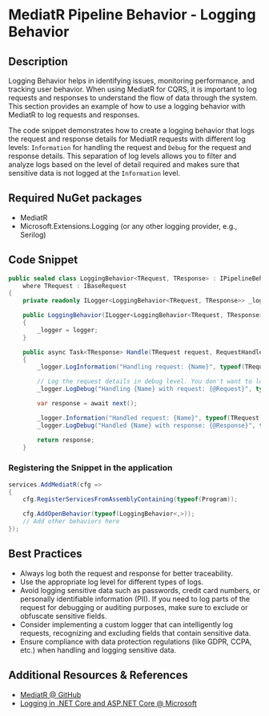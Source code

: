 # MediatR Pipeline Behavior - Logging Behavior

## Description

Logging Behavior helps in identifying issues, monitoring performance, and tracking user behavior. When using MediatR for CQRS, it is important to log requests and responses to understand the flow of data through the system. This section provides an example of how to use a logging behavior with MediatR to log requests and responses.

The code snippet demonstrates how to create a logging behavior that logs the request and response details for MediatR requests with different log levels: `Information` for handling the request and `Debug` for the request and response details. This separation of log levels allows you to filter and analyze logs based on the level of detail required and makes sure that sensitive data is not logged at the `Information` level.

## Required NuGet packages

- MediatR
- Microsoft.Extensions.Logging (or any other logging provider, e.g., Serilog)

## Code Snippet

```csharp
public sealed class LoggingBehavior<TRequest, TResponse> : IPipelineBehavior<TRequest, TResponse>
    where TRequest : IBaseRequest
{
    private readonly ILogger<LoggingBehavior<TRequest, TResponse>> _logger;

    public LoggingBehavior(ILogger<LoggingBehavior<TRequest, TResponse>> logger)
    {
        _logger = logger;
    }

    public async Task<TResponse> Handle(TRequest request, RequestHandlerDelegate<TResponse> next, CancellationToken cancellationToken)
    {
        _logger.LogInformation("Handling request: {Name}", typeof(TRequest).Name);

        // Log the request details in debug level. You don't want to log sensitive data in production, i.e., passwords, credit card numbers, etc.
        _logger.LogDebug("Handling {Name} with request: {@Request}", typeof(TRequest).Name, request);

        var response = await next();

        _logger.Information("Handled request: {Name}", typeof(TRequest).Name);
        _logger.LogDebug("Handled {Name} with response: {@Response}", typeof(TRequest).Name, response);

        return response;
    }
```

### Registering the Snippet in the application

```csharp
services.AddMediatR(cfg =>
{
    cfg.RegisterServicesFromAssemblyContaining(typeof(Program));

    cfg.AddOpenBehavior(typeof(LoggingBehavior<,>));
    // Add other behaviors here
});
```

## Best Practices

- Always log both the request and response for better traceability.
- Use the appropriate log level for different types of logs.
- Avoid logging sensitive data such as passwords, credit card numbers, or personally identifiable information (PII). If you need to log parts of the request for debugging or auditing purposes, make sure to exclude or obfuscate sensitive fields.
- Consider implementing a custom logger that can intelligently log requests, recognizing and excluding fields that contain sensitive data.
- Ensure compliance with data protection regulations (like GDPR, CCPA, etc.) when handling and logging sensitive data.

## Additional Resources & References

- [MediatR @ GitHub](https://github.com/jbogard/MediatR)
- [Logging in .NET Core and ASP.NET Core @ Microsoft](https://docs.microsoft.com/en-us/aspnet/core/fundamentals/logging/?view=aspnetcore-8.0)
